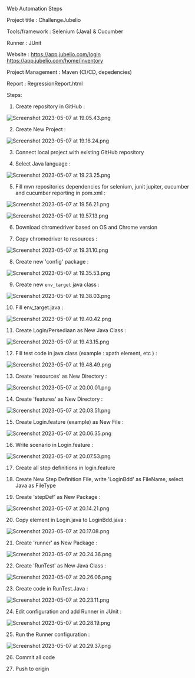 Web Automation Steps

Project title         : ChallengeJubelio

Tools/framework       : Selenium (Java) & Cucumber

Runner                : JUnit

Website               : https://app.jubelio.com/login
                        https://app.jubelio.com/home/inventory

Project Management    : Maven (CI/CD, depedencies)

Report                : RegressionReport.html


Steps:
1. Create repository in GitHub :

![Screenshot 2023-05-07 at 19.05.43.png](..%2F..%2F..%2F..%2Fvar%2Ffolders%2Fkv%2F2qr2f8_52zlb2tgb7j02s9mw0000gn%2FT%2FTemporaryItems%2FNSIRD_screencaptureui_crqrNj%2FScreenshot%202023-05-07%20at%2019.05.43.png)

2. Create New Project :

![Screenshot 2023-05-07 at 19.16.24.png](..%2F..%2F..%2F..%2Fvar%2Ffolders%2Fkv%2F2qr2f8_52zlb2tgb7j02s9mw0000gn%2FT%2FTemporaryItems%2FNSIRD_screencaptureui_jGqagK%2FScreenshot%202023-05-07%20at%2019.16.24.png)

3. Connect local project with existing GitHub repository

4. Select Java language :

![Screenshot 2023-05-07 at 19.23.25.png](..%2F..%2FDesktop%2FScreenshot%202023-05-07%20at%2019.23.25.png)

5. Fill mvn repositories dependencies for selenium, junit jupiter, cucumber and cucumber reporting in pom.xml :

![Screenshot 2023-05-07 at 19.56.21.png](..%2F..%2F..%2F..%2Fvar%2Ffolders%2Fkv%2F2qr2f8_52zlb2tgb7j02s9mw0000gn%2FT%2FTemporaryItems%2FNSIRD_screencaptureui_mIUhub%2FScreenshot%202023-05-07%20at%2019.56.21.png)

![Screenshot 2023-05-07 at 19.57.13.png](..%2F..%2F..%2F..%2Fvar%2Ffolders%2Fkv%2F2qr2f8_52zlb2tgb7j02s9mw0000gn%2FT%2FTemporaryItems%2FNSIRD_screencaptureui_JDYC8Q%2FScreenshot%202023-05-07%20at%2019.57.13.png)

6. Download chromedriver based on OS and Chrome version

7. Copy chromedriver to resources : 

![Screenshot 2023-05-07 at 19.31.10.png](..%2F..%2F..%2F..%2Fvar%2Ffolders%2Fkv%2F2qr2f8_52zlb2tgb7j02s9mw0000gn%2FT%2FTemporaryItems%2FNSIRD_screencaptureui_Cz5xfc%2FScreenshot%202023-05-07%20at%2019.31.10.png)

8. Create new 'config' package :

![Screenshot 2023-05-07 at 19.35.53.png](..%2F..%2F..%2F..%2Fvar%2Ffolders%2Fkv%2F2qr2f8_52zlb2tgb7j02s9mw0000gn%2FT%2FTemporaryItems%2FNSIRD_screencaptureui_Lo9UCO%2FScreenshot%202023-05-07%20at%2019.35.53.png)

9. Create new `env_target` java class :

![Screenshot 2023-05-07 at 19.38.03.png](..%2F..%2F..%2F..%2Fvar%2Ffolders%2Fkv%2F2qr2f8_52zlb2tgb7j02s9mw0000gn%2FT%2FTemporaryItems%2FNSIRD_screencaptureui_clb3hX%2FScreenshot%202023-05-07%20at%2019.38.03.png)

10. Fill env_target.java :

![Screenshot 2023-05-07 at 19.40.42.png](..%2F..%2F..%2F..%2Fvar%2Ffolders%2Fkv%2F2qr2f8_52zlb2tgb7j02s9mw0000gn%2FT%2FTemporaryItems%2FNSIRD_screencaptureui_L5niMz%2FScreenshot%202023-05-07%20at%2019.40.42.png)

11. Create Login/Persediaan as New Java Class :

![Screenshot 2023-05-07 at 19.43.15.png](..%2F..%2F..%2F..%2Fvar%2Ffolders%2Fkv%2F2qr2f8_52zlb2tgb7j02s9mw0000gn%2FT%2FTemporaryItems%2FNSIRD_screencaptureui_C98ZdV%2FScreenshot%202023-05-07%20at%2019.43.15.png)

12. Fill test code in java class (example : xpath element, etc ) :

![Screenshot 2023-05-07 at 19.48.49.png](..%2F..%2F..%2F..%2Fvar%2Ffolders%2Fkv%2F2qr2f8_52zlb2tgb7j02s9mw0000gn%2FT%2FTemporaryItems%2FNSIRD_screencaptureui_XdsmB4%2FScreenshot%202023-05-07%20at%2019.48.49.png)

13. Create 'resources' as New Directory :

![Screenshot 2023-05-07 at 20.00.01.png](..%2F..%2F..%2F..%2Fvar%2Ffolders%2Fkv%2F2qr2f8_52zlb2tgb7j02s9mw0000gn%2FT%2FTemporaryItems%2FNSIRD_screencaptureui_oXAxm4%2FScreenshot%202023-05-07%20at%2020.00.01.png)

14. Create 'features' as New Directory :

![Screenshot 2023-05-07 at 20.03.51.png](..%2F..%2F..%2F..%2Fvar%2Ffolders%2Fkv%2F2qr2f8_52zlb2tgb7j02s9mw0000gn%2FT%2FTemporaryItems%2FNSIRD_screencaptureui_kq5cOJ%2FScreenshot%202023-05-07%20at%2020.03.51.png)

15. Create Login.feature (example) as New File :

![Screenshot 2023-05-07 at 20.06.35.png](..%2F..%2F..%2F..%2Fvar%2Ffolders%2Fkv%2F2qr2f8_52zlb2tgb7j02s9mw0000gn%2FT%2FTemporaryItems%2FNSIRD_screencaptureui_PApopC%2FScreenshot%202023-05-07%20at%2020.06.35.png)

16. Write scenario in Login.feature :

![Screenshot 2023-05-07 at 20.07.53.png](..%2F..%2F..%2F..%2Fvar%2Ffolders%2Fkv%2F2qr2f8_52zlb2tgb7j02s9mw0000gn%2FT%2FTemporaryItems%2FNSIRD_screencaptureui_H9vcBi%2FScreenshot%202023-05-07%20at%2020.07.53.png)

17. Create all step definitions in login.feature 

18. Create New Step Definition File, write 'LoginBdd' as FileName, select Java as FileType

19. Create 'stepDef' as New Package :

![Screenshot 2023-05-07 at 20.14.21.png](..%2F..%2F..%2F..%2Fvar%2Ffolders%2Fkv%2F2qr2f8_52zlb2tgb7j02s9mw0000gn%2FT%2FTemporaryItems%2FNSIRD_screencaptureui_xCuOb6%2FScreenshot%202023-05-07%20at%2020.14.21.png)

20. Copy element in Login.java to LoginBdd.java :

![Screenshot 2023-05-07 at 20.17.08.png](..%2F..%2F..%2F..%2Fvar%2Ffolders%2Fkv%2F2qr2f8_52zlb2tgb7j02s9mw0000gn%2FT%2FTemporaryItems%2FNSIRD_screencaptureui_l6KbhB%2FScreenshot%202023-05-07%20at%2020.17.08.png)

21. Create 'runner' as New Package :

![Screenshot 2023-05-07 at 20.24.36.png](..%2F..%2F..%2F..%2Fvar%2Ffolders%2Fkv%2F2qr2f8_52zlb2tgb7j02s9mw0000gn%2FT%2FTemporaryItems%2FNSIRD_screencaptureui_syFTuU%2FScreenshot%202023-05-07%20at%2020.24.36.png)

22. Create 'RunTest' as New Java Class :

![Screenshot 2023-05-07 at 20.26.06.png](..%2F..%2F..%2F..%2Fvar%2Ffolders%2Fkv%2F2qr2f8_52zlb2tgb7j02s9mw0000gn%2FT%2FTemporaryItems%2FNSIRD_screencaptureui_DTVHea%2FScreenshot%202023-05-07%20at%2020.26.06.png)

23. Create code in RunTest.Java :

![Screenshot 2023-05-07 at 20.23.11.png](..%2F..%2F..%2F..%2Fvar%2Ffolders%2Fkv%2F2qr2f8_52zlb2tgb7j02s9mw0000gn%2FT%2FTemporaryItems%2FNSIRD_screencaptureui_DBVqg4%2FScreenshot%202023-05-07%20at%2020.23.11.png)

24. Edit configuration and add Runner in JUnit :

![Screenshot 2023-05-07 at 20.28.19.png](..%2F..%2F..%2F..%2Fvar%2Ffolders%2Fkv%2F2qr2f8_52zlb2tgb7j02s9mw0000gn%2FT%2FTemporaryItems%2FNSIRD_screencaptureui_PjlHxX%2FScreenshot%202023-05-07%20at%2020.28.19.png)

25. Run the Runner configuration :

![Screenshot 2023-05-07 at 20.29.37.png](..%2F..%2F..%2F..%2Fvar%2Ffolders%2Fkv%2F2qr2f8_52zlb2tgb7j02s9mw0000gn%2FT%2FTemporaryItems%2FNSIRD_screencaptureui_HURQVH%2FScreenshot%202023-05-07%20at%2020.29.37.png)

26. Commit all code

27. Push to origin